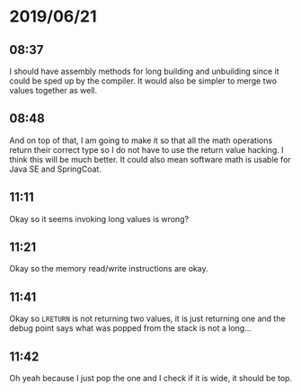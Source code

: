# 2019/06/21

## 08:37

I should have assembly methods for long building and unbuilding since it could
be sped up by the compiler. It would also be simpler to merge two values
together as well.

## 08:48

And on top of that, I am going to make it so that all the math operations
return their correct type so I do not have to use the return value hacking.
I think this will be much better. It could also mean software math is usable
for Java SE and SpringCoat.

## 11:11

Okay so it seems invoking long values is wrong?

## 11:21

Okay so the memory read/write instructions are okay.

## 11:41

Okay so `LRETURN` is not returning two values, it is just returning one and
the debug point says what was popped from the stack is not a long...

## 11:42

Oh yeah because I just pop the one and I check if it is wide, it should be
top.
